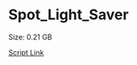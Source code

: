 # Spot_Light_Saver

Size: 0.21 GB

[Script Link](https://github.com/liuyal/Archive/blob/master/Python/Utilities/Miscellaneous/spotlight_saver.py)